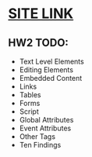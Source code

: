 # [SITE LINK](https://teamtracker-df799.firebaseapp.com)

## HW2 TODO:
- Text Level Elements
- Editing Elements
- Embedded Content
- Links
- Tables
- Forms
- Script
- Global Attributes
- Event Attributes
- Other Tags
- Ten Findings